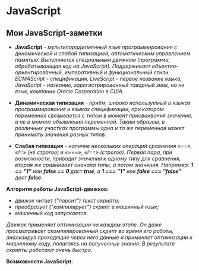 # JavaScript

## Мои JavaScript-заметки

- **JavaScript** _- мультипарадигменный язык программирования с динамической и слабой типизацией, автоматическим управлением памятью. Выполняется специальным движком (программа, обрабатывающая код на JavaScript). Поддерживает объектно-ориентированный, императивный и функциональный стили. ECMAScript - спецификация, LiveScript - первое название языка, JavaScript - название, зарегистрированный товарный знак, но не язык, компании Oracle Corporation в США._

- **Динамическая типизация** _- приём, широко используемый в языках программирования и языках спецификации, при котором переменная связывается с типом в момент присваивания значения, а не в момент объявления переменной. Таким образом, в различных участках программы одна и та же переменная может принимать значения разных типов._

- **Слабая типизация** _- наличие нескольких операций сравнения «==», «!=» (не строгое) и «===», «!==» (строгое). Первая пара, при возможности, приводит значения к одному типу для сравнения, вторая же сравнивает сначала типы, а потом значения. Например: **1 == "1"** или **false == 0** даст **true**, а **1 === "1"** или **false === "false"** даст **false**._

**Алгоритм работы JavaScript-движков:**

- _движок читает ("парсит") текст скрипта;_
- _преобразует ("компилирует") скрипт в машинный язык;_
- _машинный код запускается._

_Движок применяет оптимизации на каждом этапе. Он даже просматривает скомпилированный скрипт во время его работы, анализируя проходящие через него данные и применяет оптимизации к машинному коду, полагаясь на полученные знания. В результате скрипты работают очень быстро._

**Возможности JavaScript:**
